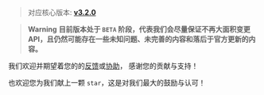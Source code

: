 > 对应核心版本: [**v3.2.0**](https://github.com/simple-robot/simpler-robot/releases/tag/v3.2.0)

> **Warning**
> **目前版本处于 `BETA` 阶段，代表我们会尽量保证不再大面积变更API，且仍然可能存在一些未知问题、未完善的内容和落后于官方更新的内容。**

我们欢迎并期望着您的的[反馈](https://github.com/simple-robot/simbot-component-qq-guild/issues)或[协助](https://github.com/simple-robot/simbot-component-qq-guild/pulls)，
感谢您的贡献与支持！

也欢迎您为我们献上一颗 `star`，这是对我们最大的鼓励与认可！
